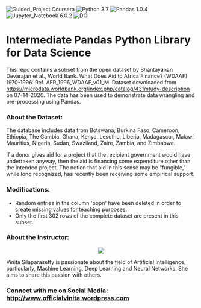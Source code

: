 ![Guided_Project Coursera](https://img.shields.io/badge/Guided_Project-Coursera-blue.svg?style=plastic) ![Python 3.7](https://img.shields.io/badge/Python-3.7-blue.svg?style=plastic) ![Pandas 1.0.4](https://img.shields.io/badge/Pandas-1.0.4-blue.svg?style=plastic) ![Jupyter_Notebook 6.0.2](https://img.shields.io/badge/Jupyter_Notebook-6.0.2-blue.svg?style=plastic) ![DOI](https://zenodo.org/badge/279308547.svg)


# Intermediate Pandas Python Library for Data Science

This repo contains a subset from the open dataset by Shantayanan Devarajan et al., World Bank. What Does Aid to Africa Finance? (WDAAF) 1970-1996. Ref. AFR_1996_WDAAF_v01_M. Dataset downloaded from https://microdata.worldbank.org/index.php/catalog/431/study-description on 07-14-2020. The data has been used to demonstrate data wrangling and pre-processing using Pandas.

### About the Dataset:

The database includes data from Botswana, Burkina Faso, Cameroon, Ethiopia, The Gambia, Ghana, Kenya, Lesotho, Liberia, Madagascar, Malawi, Mauritius, Nigeria, Sudan, Swaziland, Zaire, Zambia, and Zimbabwe.

If a donor gives aid for a project that the recipient government would have undertaken anyway, then the aid is financing some expenditure other than the intended project. The notion that aid in this sense may be "fungible," while long recognized, has recently been receiving some empirical support. 

### Modifications:

* Random entries in the column 'popn' have been deleted in order to create missing values for teaching purposes.
* Only the first 302 rows of the complete dataset are present in this subset.

### About the Instructor:

<p align="center">
  <img width="" height="" src="https://scontent.fblr1-4.fna.fbcdn.net/v/t1.0-9/s960x960/105023518_2615103578751880_5389051389238009337_o.png?_nc_cat=108&_nc_sid=dd9801&_nc_ohc=-1QXhZqxPscAX_WVGUL&_nc_ht=scontent.fblr1-4.fna&oh=9824bc4a12d76ad7154f5270a893dcca&oe=5F8C6577">
</p>

Vinita Silaparasetty is passionate about the field of Artificial Intelligence, particularly, Machine Learning, Deep Learning and Neural Networks. She aims to share this passion with others.

### Connect with me on Social Media: http://www.officialvinita.wordpress.com
